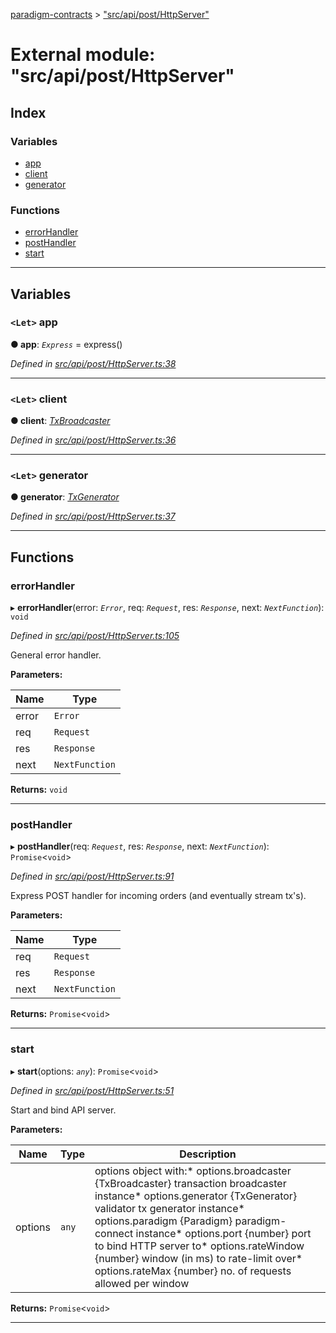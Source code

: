 [paradigm-contracts](../README.md) > ["src/api/post/HttpServer"](../modules/_src_api_post_httpserver_.md)

# External module: "src/api/post/HttpServer"

## Index

### Variables

* [app](_src_api_post_httpserver_.md#app)
* [client](_src_api_post_httpserver_.md#client)
* [generator](_src_api_post_httpserver_.md#generator)

### Functions

* [errorHandler](_src_api_post_httpserver_.md#errorhandler)
* [postHandler](_src_api_post_httpserver_.md#posthandler)
* [start](_src_api_post_httpserver_.md#start)

---

## Variables

<a id="app"></a>

### `<Let>` app

**● app**: *`Express`* =  express()

*Defined in [src/api/post/HttpServer.ts:38](https://github.com/paradigmfoundation/paradigmcore/blob/86b6b78/src/api/post/HttpServer.ts#L38)*

___
<a id="client"></a>

### `<Let>` client

**● client**: *[TxBroadcaster](../classes/_src_core_util_txbroadcaster_.txbroadcaster.md)*

*Defined in [src/api/post/HttpServer.ts:36](https://github.com/paradigmfoundation/paradigmcore/blob/86b6b78/src/api/post/HttpServer.ts#L36)*

___
<a id="generator"></a>

### `<Let>` generator

**● generator**: *[TxGenerator](../classes/_src_core_util_txgenerator_.txgenerator.md)*

*Defined in [src/api/post/HttpServer.ts:37](https://github.com/paradigmfoundation/paradigmcore/blob/86b6b78/src/api/post/HttpServer.ts#L37)*

___

## Functions

<a id="errorhandler"></a>

###  errorHandler

▸ **errorHandler**(error: *`Error`*, req: *`Request`*, res: *`Response`*, next: *`NextFunction`*): `void`

*Defined in [src/api/post/HttpServer.ts:105](https://github.com/paradigmfoundation/paradigmcore/blob/86b6b78/src/api/post/HttpServer.ts#L105)*

General error handler.

**Parameters:**

| Name | Type |
| ------ | ------ |
| error | `Error` |
| req | `Request` |
| res | `Response` |
| next | `NextFunction` |

**Returns:** `void`

___
<a id="posthandler"></a>

###  postHandler

▸ **postHandler**(req: *`Request`*, res: *`Response`*, next: *`NextFunction`*): `Promise`<`void`>

*Defined in [src/api/post/HttpServer.ts:91](https://github.com/paradigmfoundation/paradigmcore/blob/86b6b78/src/api/post/HttpServer.ts#L91)*

Express POST handler for incoming orders (and eventually stream tx's).

**Parameters:**

| Name | Type |
| ------ | ------ |
| req | `Request` |
| res | `Response` |
| next | `NextFunction` |

**Returns:** `Promise`<`void`>

___
<a id="start"></a>

###  start

▸ **start**(options: *`any`*): `Promise`<`void`>

*Defined in [src/api/post/HttpServer.ts:51](https://github.com/paradigmfoundation/paradigmcore/blob/86b6b78/src/api/post/HttpServer.ts#L51)*

Start and bind API server.

**Parameters:**

| Name | Type | Description |
| ------ | ------ | ------ |
| options | `any` |  options object with:*   options.broadcaster {TxBroadcaster} transaction broadcaster instance*   options.generator {TxGenerator} validator tx generator instance*   options.paradigm {Paradigm} paradigm-connect instance*   options.port {number} port to bind HTTP server to*   options.rateWindow {number} window (in ms) to rate-limit over*   options.rateMax {number} no. of requests allowed per window |

**Returns:** `Promise`<`void`>

___

